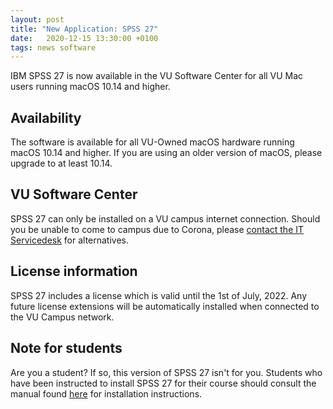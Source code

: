 ```yaml
---
layout: post
title: "New Application: SPSS 27"
date:   2020-12-15 13:30:00 +0100
tags: news software
---
```


IBM SPSS 27 is now available in the VU Software Center for all VU Mac users running macOS 10.14 and higher.


## Availability

The software is available for all VU-Owned macOS hardware running macOS 10.14 and higher. If you are using an older version of macOS, please upgrade to at least 10.14.

## VU Software Center

SPSS 27 can only be installed on a VU campus internet connection. Should you be unable to come to campus due to Corona, please [contact the IT Servicedesk](mailto:servicedesk.it@vu.nl) for alternatives.

## License information

SPSS 27 includes a license which is valid until the 1st of July, 2022. Any future license extensions will be automatically installed when connected to the VU Campus network.

## Note for students
Are you a student? If so, this version of SPSS 27 isn't for you. Students who have been instructed to install SPSS 27 for their course should consult the manual found [here](https://vu-software.azureedge.net/SPSS_27_Manual.pdf) for installation instructions.
